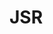 <html>
    <head>
        <meta charset="utf-8">
    </head>
    <body>
        <h1>JSR</h1>
    </body>
</html>
